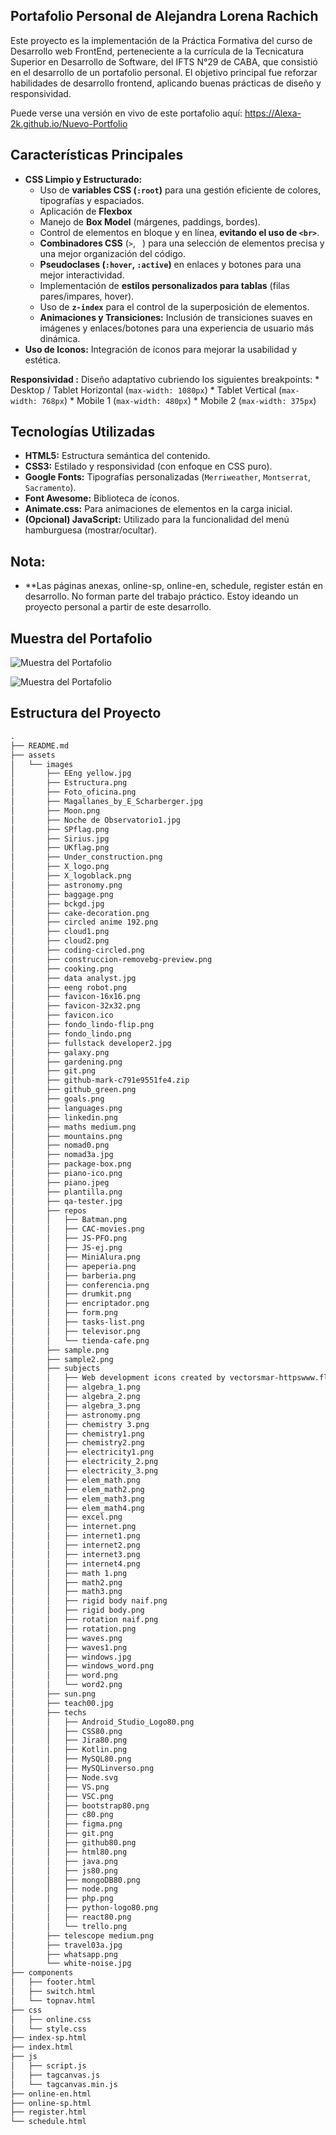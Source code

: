 ## Portafolio Personal de Alejandra Lorena Rachich

Este proyecto es la implementación de la Práctica Formativa del curso de Desarrollo web FrontEnd, perteneciente a la currícula de la Tecnicatura Superior en Desarrollo de Software, del IFTS N°29 de CABA, que consistió en el desarrollo de un portafolio personal. El objetivo principal fue reforzar habilidades de desarrollo frontend, aplicando buenas prácticas de diseño y responsividad.

Puede verse una versión en vivo de este portafolio aquí:
 https://Alexa-2k.github.io/Nuevo-Portfolio
 
 
## Características Principales
* **CSS Limpio y Estructurado:**
    * Uso de **variables CSS (`:root`)** para una gestión eficiente de colores, tipografías y espaciados.
    * Aplicación de **Flexbox** 
    * Manejo de **Box Model** (márgenes, paddings, bordes).
    * Control de elementos en bloque y en línea, **evitando el uso de `<br>`**.
    * **Combinadores CSS** (`>`, ` `) para una selección de elementos precisa y una mejor organización del código.
    * **Pseudoclases (`:hover`, `:active`)** en enlaces y botones para una mejor interactividad.
    * Implementación de **estilos personalizados para tablas** (filas pares/impares, hover).
    * Uso de **`z-index`** para el control de la superposición de elementos.
    * **Animaciones y Transiciones:** Inclusión de transiciones suaves en imágenes y enlaces/botones para una experiencia de usuario más dinámica.
* **Uso de Iconos:** Integración de íconos para mejorar la usabilidad y estética.

**Responsividad :** Diseño adaptativo cubriendo los siguientes breakpoints:
    * Desktop / Tablet Horizontal (`max-width: 1080px`)
    * Tablet Vertical (`max-width: 768px`)
    * Mobile 1 (`max-width: 480px`)
    * Mobile 2 (`max-width: 375px`)
    
## Tecnologías Utilizadas

* **HTML5:** Estructura semántica del contenido.
* **CSS3:** Estilado y responsividad (con enfoque en CSS puro).
* **Google Fonts:** Tipografías personalizadas (`Merriweather`, `Montserrat`, `Sacramento`).
* **Font Awesome:** Biblioteca de íconos.
* **Animate.css:** Para animaciones de elementos en la carga inicial.
* **(Opcional) JavaScript:** Utilizado para la funcionalidad del menú hamburguesa (mostrar/ocultar).

## Nota:
* **Las páginas anexas, online-sp, online-en, schedule, register están en desarrollo. No forman parte del trabajo práctico. Estoy ideando un proyecto personal a partir de este desarrollo. 


## Muestra del Portafolio

![Muestra del Portafolio](assets/images/sample.png)

![Muestra del Portafolio](assets/images/sample2.png)


## Estructura del Proyecto
```txt
.
├── README.md
├── assets
│   └── images
│       ├── EEng yellow.jpg
│       ├── Estructura.png
│       ├── Foto_oficina.png
│       ├── Magallanes_by_E_Scharberger.jpg
│       ├── Moon.png
│       ├── Noche de Observatorio1.jpg
│       ├── SPflag.png
│       ├── Sirius.jpg
│       ├── UKflag.png
│       ├── Under_construction.png
│       ├── X_logo.png
│       ├── X_logoblack.png
│       ├── astronomy.png
│       ├── baggage.png
│       ├── bckgd.jpg
│       ├── cake-decoration.png
│       ├── circled anime 192.png
│       ├── cloud1.png
│       ├── cloud2.png
│       ├── coding-circled.png
│       ├── construccion-removebg-preview.png
│       ├── cooking.png
│       ├── data analyst.jpg
│       ├── eeng robot.png
│       ├── favicon-16x16.png
│       ├── favicon-32x32.png
│       ├── favicon.ico
│       ├── fondo_lindo-flip.png
│       ├── fondo_lindo.png
│       ├── fullstack developer2.jpg
│       ├── galaxy.png
│       ├── gardening.png
│       ├── git.png
│       ├── github-mark-c791e9551fe4.zip
│       ├── github_green.png
│       ├── goals.png
│       ├── languages.png
│       ├── linkedin.png
│       ├── maths medium.png
│       ├── mountains.png
│       ├── nomad0.png
│       ├── nomad3a.jpg
│       ├── package-box.png
│       ├── piano-ico.png
│       ├── piano.jpeg
│       ├── plantilla.png
│       ├── qa-tester.jpg
│       ├── repos
│       │   ├── Batman.png
│       │   ├── CAC-movies.png
│       │   ├── JS-PFO.png
│       │   ├── JS-ej.png
│       │   ├── MiniAlura.png
│       │   ├── apeperia.png
│       │   ├── barberia.png
│       │   ├── conferencia.png
│       │   ├── drumkit.png
│       │   ├── encriptador.png
│       │   ├── form.png
│       │   ├── tasks-list.png
│       │   ├── televisor.png
│       │   └── tienda-cafe.png
│       ├── sample.png
│       ├── sample2.png
│       ├── subjects
│       │   ├── Web development icons created by vectorsmar-httpswww.flaticon.com.png
│       │   ├── algebra_1.png
│       │   ├── algebra_2.png
│       │   ├── algebra_3.png
│       │   ├── astronomy.png
│       │   ├── chemistry 3.png
│       │   ├── chemistry1.png
│       │   ├── chemistry2.png
│       │   ├── electricity1.png
│       │   ├── electricity_2.png
│       │   ├── electricity_3.png
│       │   ├── elem_math.png
│       │   ├── elem_math2.png
│       │   ├── elem_math3.png
│       │   ├── elem_math4.png
│       │   ├── excel.png
│       │   ├── internet.png
│       │   ├── internet1.png
│       │   ├── internet2.png
│       │   ├── internet3.png
│       │   ├── internet4.png
│       │   ├── math 1.png
│       │   ├── math2.png
│       │   ├── math3.png
│       │   ├── rigid body naif.png
│       │   ├── rigid body.png
│       │   ├── rotation naif.png
│       │   ├── rotation.png
│       │   ├── waves.png
│       │   ├── waves1.png
│       │   ├── windows.jpg
│       │   ├── windows_word.png
│       │   ├── word.png
│       │   └── word2.png
│       ├── sun.png
│       ├── teach00.jpg
│       ├── techs
│       │   ├── Android_Studio_Logo80.png
│       │   ├── CSS80.png
│       │   ├── Jira80.png
│       │   ├── Kotlin.png
│       │   ├── MySQL80.png
│       │   ├── MySQLinverso.png
│       │   ├── Node.svg
│       │   ├── VS.png
│       │   ├── VSC.png
│       │   ├── bootstrap80.png
│       │   ├── c80.png
│       │   ├── figma.png
│       │   ├── git.png
│       │   ├── github80.png
│       │   ├── html80.png
│       │   ├── java.png
│       │   ├── js80.png
│       │   ├── mongoDB80.png
│       │   ├── node.png
│       │   ├── php.png
│       │   ├── python-logo80.png
│       │   ├── react80.png
│       │   └── trello.png
│       ├── telescope medium.png
│       ├── travel03a.jpg
│       ├── whatsapp.png
│       └── white-noise.jpg
├── components
│   ├── footer.html
│   ├── switch.html
│   └── topnav.html
├── css
│   ├── online.css
│   └── style.css
├── index-sp.html
├── index.html
├── js
│   ├── script.js
│   ├── tagcanvas.js
│   └── tagcanvas.min.js
├── online-en.html
├── online-sp.html
├── register.html
└── schedule.html

